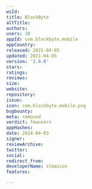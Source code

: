 ```yaml
---
wsId: 
title: BlockByte
altTitle: 
authors: 
users: 10
appId: com.blockbyte.mobile
appCountry: 
released: 2021-04-05
updated: 2021-04-05
version: '2.0.0'
stars: 
ratings: 
reviews: 
size: 
website: 
repository: 
issue: 
icon: com.blockbyte.mobile.png
bugbounty: 
meta: removed
verdict: fewusers
appHashes: 
date: 2024-04-03
signer: 
reviewArchive: 
twitter: 
social: 
redirect_from: 
developerName: slmaicon
features: 

---
```


